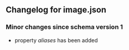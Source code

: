 ## Changelog for image.json

### Minor changes since schema version 1

* property *aliases* has been added
